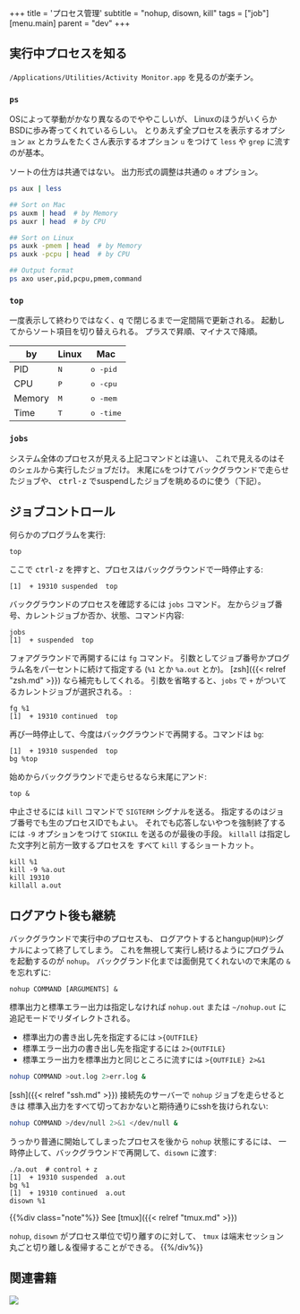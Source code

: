 +++
title = 'プロセス管理'
subtitle = "nohup, disown, kill"
tags = ["job"]
[menu.main]
  parent = "dev"
+++

## 実行中プロセスを知る

`/Applications/Utilities/Activity Monitor.app` を見るのが楽チン。

### `ps`

OSによって挙動がかなり異なるのでややこしいが、
LinuxのほうがいくらかBSDに歩み寄ってくれているらしい。
とりあえず全プロセスを表示するオプション `ax`
とカラムをたくさん表示するオプション `u`
をつけて `less` や `grep` に流すのが基本。

ソートの仕方は共通ではない。
出力形式の調整は共通の `o` オプション。

```sh
ps aux | less

## Sort on Mac
ps auxm | head  # by Memory
ps auxr | head  # by CPU

## Sort on Linux
ps auxk -pmem | head  # by Memory
ps auxk -pcpu | head  # by CPU

## Output format
ps axo user,pid,pcpu,pmem,command
```

### `top`

一度表示して終わりではなく、<kbd>q</kbd> で閉じるまで一定間隔で更新される。
起動してからソート項目を切り替えられる。
プラスで昇順、マイナスで降順。

by     | Linux | Mac
------ | ----- | ----
PID    | <kbd>N</kbd> | <kbd>o -pid</kbd>
CPU    | <kbd>P</kbd> | <kbd>o -cpu</kbd>
Memory | <kbd>M</kbd> | <kbd>o -mem</kbd>
Time   | <kbd>T</kbd> | <kbd>o -time</kbd>


### `jobs`

システム全体のプロセスが見える上記コマンドとは違い、
これで見えるのはそのシェルから実行したジョブだけ。
末尾に`&`をつけてバックグラウンドで走らせたジョブや、
<kbd>ctrl-z</kbd> でsuspendしたジョブを眺めるのに使う（下記）。


## ジョブコントロール

何らかのプログラムを実行:

    top

ここで <kbd>ctrl-z</kbd> を押すと、プロセスはバックグラウンドで一時停止する:

    [1]  + 19310 suspended  top

バックグラウンドのプロセスを確認するには `jobs` コマンド。
左からジョブ番号、カレントジョブか否か、状態、コマンド内容:

    jobs
    [1]  + suspended  top

フォアグラウンドで再開するには `fg` コマンド。
引数としてジョブ番号かプログラム名をパーセントに続けて指定する
(`%1` とか `%a.out` とか)。
[zsh]({{< relref "zsh.md" >}}) なら補完もしてくれる。
引数を省略すると、`jobs` で `+` がついてるカレントジョブが選択される。
:

    fg %1
    [1]  + 19310 continued  top

再び一時停止して、今度はバックグラウンドで再開する。コマンドは `bg`:

    [1]  + 19310 suspended  top
    bg %top

始めからバックグラウンドで走らせるなら末尾にアンド:

    top &

中止させるには `kill` コマンドで `SIGTERM` シグナルを送る。
指定するのはジョブ番号でも生のプロセスIDでもよい。
それでも応答しないやつを強制終了するには
`-9` オプションをつけて `SIGKILL` を送るのが最後の手段。
`killall` は指定した文字列と前方一致するプロセスを
すべて `kill` するショートカット。

    kill %1
    kill -9 %a.out
    kill 19310
    killall a.out


## ログアウト後も継続

バックグラウンドで実行中のプロセスも、
ログアウトするとhangup(`HUP`)シグナルによって終了してしまう。
これを無視して実行し続けるようにプログラムを起動するのが `nohup`。
バックグランド化までは面倒見てくれないので末尾の `&` を忘れずに:

    nohup COMMAND [ARGUMENTS] &

標準出力と標準エラー出力は指定しなければ `nohup.out`
または `~/nohup.out` に追記モードでリダイレクトされる。

- 標準出力の書き出し先を指定するには `>{OUTFILE}`
- 標準エラー出力の書き出し先を指定するには `2>{OUTFILE}`
- 標準エラー出力を標準出力と同じところに流すには `>{OUTFILE} 2>&1`

```sh
nohup COMMAND >out.log 2>err.log &
```

[ssh]({{< relref "ssh.md" >}}) 接続先のサーバーで `nohup` ジョブを走らせるときは
標準入出力をすべて切っておかないと期待通りにsshを抜けられない:

```sh
nohup COMMAND >/dev/null 2>&1 </dev/null &
```

うっかり普通に開始してしまったプロセスを後から `nohup` 状態にするには、
一時停止して、バックグラウンドで再開して、`disown` に渡す:

    ./a.out  # control + z
    [1]  + 19310 suspended  a.out
    bg %1
    [1]  + 19310 continued  a.out
    disown %1

{{%div class="note"%}}
See [tmux]({{< relref "tmux.md" >}})

`nohup`, `disown` がプロセス単位で切り離すのに対して、
`tmux` は端末セッション丸ごと切り離し＆復帰することができる。
{{%/div%}}


## 関連書籍

<a href="https://www.amazon.co.jp/%E6%96%B0%E3%81%97%E3%81%84Linux%E3%81%AE%E6%95%99%E7%A7%91%E6%9B%B8-%E5%A4%A7%E8%A7%92-%E7%A5%90%E4%BB%8B/dp/4797380942/ref=as_li_ss_il?ie=UTF8&qid=1487931139&sr=8-2&keywords=linux&linkCode=li3&tag=heavywatal-22&linkId=2c6b6bd4a39dec96e1c6caed3bc52116" target="_blank"><img border="0" src="//ws-fe.amazon-adsystem.com/widgets/q?_encoding=UTF8&ASIN=4797380942&Format=_SL250_&ID=AsinImage&MarketPlace=JP&ServiceVersion=20070822&WS=1&tag=heavywatal-22" ></a><img src="https://ir-jp.amazon-adsystem.com/e/ir?t=heavywatal-22&l=li3&o=9&a=4797380942" width="1" height="1" border="0" alt="" style="border:none !important; margin:0px !important;" />
